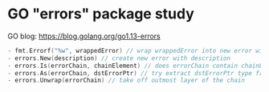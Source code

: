 # GO "errors" package study

GO blog: <https://blog.golang.org/go1.13-errors>

```go
- fmt.Errorf("%w", wrappedError) // wrap wrappedError into new error with description
- errors.New(description) // create new error with description
- errors.Is(errorChain, chainElement) // does errorChain contain chainElement?
- errors.As(errorChain, dstErrorPtr) // try extract dstErrorPtr type from errorChain
- errors.Unwrap(errorChain) // take off outmost layer of the chain
```